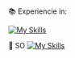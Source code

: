 📚 Experiencie in:


[![My Skills](https://skillicons.dev/icons?i=atom,aws,gcp,bash,blender,c,cs,cpp,cloudflare,java,js,jenkins,kali,kotlin,linux,maven,mysql,npm,ps,py,ruby,sqlite,ts,ubuntu,wordpress,css,debian,bots,discordjs,django,docker,dotnet,git,gmail,go,gradle,gtk,instagram,react,vue,flutter&perline=8)](https://skillicons.dev)


📀 SO 
[![My Skills](https://skillicons.dev/icons?i=arch&perline=8)](https://skillicons.dev)

